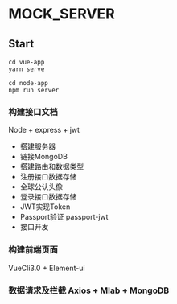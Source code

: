 # MOCK_SERVER
## Start
```
cd vue-app
yarn serve

cd node-app
npm run server
```
### 构建接口文档
Node + express + jwt
- 搭建服务器
- 链接MongoDB
- 搭建路由和数据类型
- 注册接口数据存储
- 全球公认头像
- 登录接口数据存储
- JWT实现Token
- Passport验证 passport-jwt
- 接口开发

### 构建前端页面 
VueCli3.0 + Element-ui

### 数据请求及拦截 Axios + Mlab + MongoDB